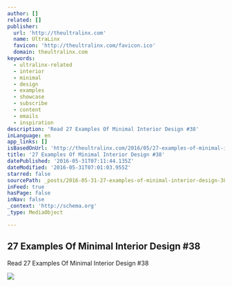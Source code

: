 ```yaml
---
author: []
related: []
publisher:
  url: 'http://theultralinx.com'
  name: UltraLinx
  favicon: 'http://theultralinx.com/favicon.ico'
  domain: theultralinx.com
keywords:
  - ultralinx-related
  - interior
  - minimal
  - design
  - examples
  - showcase
  - subscribe
  - content
  - emails
  - inspiration
description: 'Read 27 Examples Of Minimal Interior Design #38'
inLanguage: en
app_links: []
isBasedOnUrl: 'http://theultralinx.com/2016/05/27-examples-of-minimal-interior-design-38/'
title: '27 Examples Of Minimal Interior Design #38'
datePublished: '2016-05-31T07:11:44.135Z'
dateModified: '2016-05-31T07:01:03.955Z'
starred: false
sourcePath: _posts/2016-05-31-27-examples-of-minimal-interior-design-38.md
inFeed: true
hasPage: false
inNav: false
_context: 'http://schema.org'
_type: MediaObject

---
```

<article style=""><h1>27 Examples Of Minimal Interior Design #38</h1><p>Read 27 Examples Of Minimal Interior Design #38</p><img src="http://a5.files.theultralinx.com/image/upload/c_fit,cs_srgb,dpr_1.0,h_1200,q_80,w_1200/MTM4NDcyNjkwODk3MDAzOTQy.jpg" /></article>
